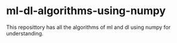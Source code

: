 # ml-dl-algorithms-using-numpy
This reposittory has all the algorithms of ml and dl using numpy for understanding.
